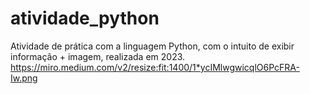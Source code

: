 # atividade_python
Atividade de prática com a linguagem Python, com o intuito de exibir informação + imagem, realizada em 2023.
https://miro.medium.com/v2/resize:fit:1400/1*ycIMlwgwicqlO6PcFRA-Iw.png
